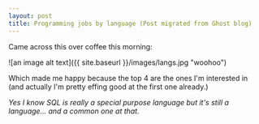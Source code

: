 ```yaml
---
layout: post
title: Programming jobs by language (Post migrated from Ghost blog)
---
```


Came across this over coffee this morning:

![an image alt text]({{ site.baseurl }}/images/langs.jpg "woohoo")


Which made me happy because the top 4 are the ones I'm interested in (and actually I'm pretty effing good at the first one already.)

_Yes I know SQL is really a special purpose language but it's still a language... and a common one at that._
